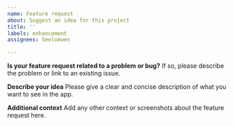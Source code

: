 ```yaml
---
name: Feature request
about: Suggest an idea for this project
title: ''
labels: enhancement
assignees: Seeloewen

---
```


**Is your feature request related to a problem or bug?** 
If so, please describe the problem or link to an existing issue.

**Describe your idea**
Please give a clear and concise description of what you want to see in the app.

**Additional context**
Add any other context or screenshots about the feature request here.
